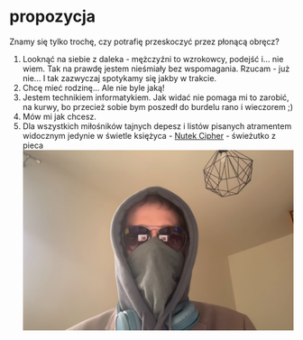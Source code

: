 # propozycja
Znamy się tylko trochę, czy potrafię przeskoczyć przez płonącą obręcz?

1. Looknąć na siebie z daleka - mężczyźni to wzrokowcy, podejść i... nie wiem.
   Tak na prawdę jestem nieśmiały bez wspomagania. Rzucam - już nie... I tak zazwyczaj spotykamy się jakby w trakcie.
2. Chcę mieć rodzinę... Ale nie byle jaką!
3. Jestem technikiem informatykiem. Jak widać nie pomaga mi to zarobić, na kurwy, bo przecież sobie bym poszedł do burdelu rano i wieczorem ;)
4. Mów mi jak chcesz.
5. Dla wszystkich miłośników tajnych depesz i listów pisanych atramentem widocznym jedynie w świetle księżyca - [Nutek Cipher](https://github.com/NutekSecurity/nutek-cipher/releases/tag/v1.0.2) - świeżutko z pieca
   ![Szymon Błaszczyński](me.jpg)
